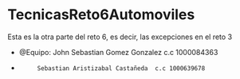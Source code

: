# TecnicasReto6Automoviles
Esta es la otra parte del reto 6, es decir, las excepciones en el reto 3
 * @Equipo: John Sebastian Gomez Gonzalez    c.c 1000084363
 *          Sebastian Aristizabal Castañeda  c.c 1000639678
